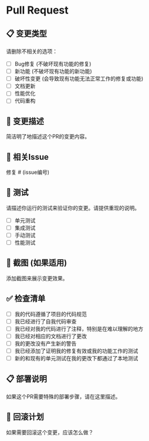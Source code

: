 # Pull Request

## 📋 变更类型
请删除不相关的选项：

- [ ] Bug修复 (不破坏现有功能的修复)
- [ ] 新功能 (不破坏现有功能的新功能)
- [ ] 破坏性变更 (会导致现有功能无法正常工作的修复或功能)
- [ ] 文档更新
- [ ] 性能优化
- [ ] 代码重构

## 📝 变更描述
简洁明了地描述这个PR的变更内容。

## 🔗 相关Issue
修复 # (issue编号)

## 🧪 测试
请描述你运行的测试来验证你的变更。请提供重现的说明。

- [ ] 单元测试
- [ ] 集成测试
- [ ] 手动测试
- [ ] 性能测试

## 📸 截图 (如果适用)
添加截图来展示变更效果。

## ✅ 检查清单
- [ ] 我的代码遵循了项目的代码规范
- [ ] 我已经进行了自我代码审查
- [ ] 我已经对我的代码进行了注释，特别是在难以理解的地方
- [ ] 我已经对相应的文档进行了更改
- [ ] 我的更改没有产生新的警告
- [ ] 我已经添加了证明我的修复有效或我的功能工作的测试
- [ ] 新的和现有的单元测试在我的更改下都通过了本地测试

## 📋 部署说明
如果这个PR需要特殊的部署步骤，请在这里描述。

## 🔄 回滚计划
如果需要回滚这个变更，应该怎么做？